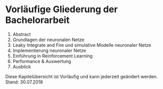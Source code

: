 # Vorläufige Gliederung der Bachelorarbeit

1. Abstract
2. Grundlagen der neuronalen Netze
3. Leaky Integrate and Fire und simulative Modelle neuronaler Netze
4. Implementierung neuronaler Netze
5. Einführung in Reinforcement Learning
6. Performance & Auswertung
7. Ausblick

Diese Kapitelübersicht ist Vorläufig und kann jederzeit geändert werden.
Stand: 30.07.2018
